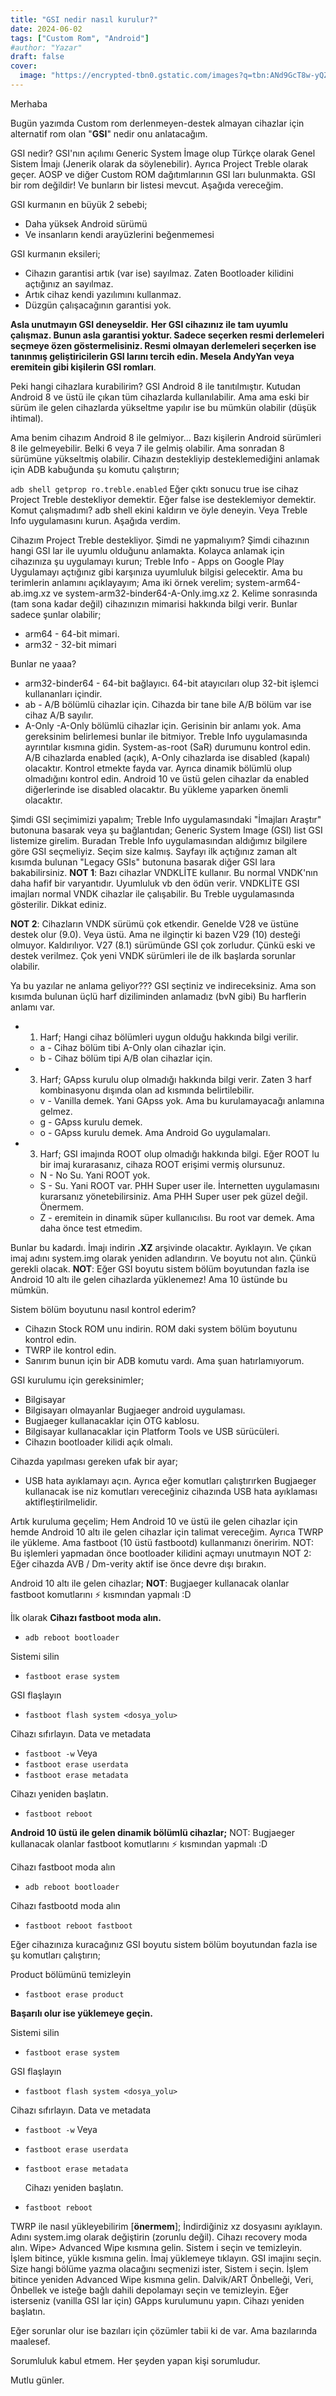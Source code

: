 ```yaml
---
title: "GSI nedir nasıl kurulur?"
date: 2024-06-02
tags: ["Custom Rom", "Android"]
#author: "Yazar"
draft: false
cover:
  image: "https://encrypted-tbn0.gstatic.com/images?q=tbn:ANd9GcT8w-yQZpJmu6AKl9ekXE9fe3nyboA1RxecnS65lzMdqRCV0r08Jf3yTRlo&s=10"
---
```


Merhaba

Bugün yazımda Custom rom derlenmeyen-destek almayan cihazlar için alternatif rom olan "**GSI**" nedir onu anlatacağım.

GSI nedir?
GSI'nın açılımı Generic System İmage olup Türkçe olarak Genel Sistem İmajı (Jenerik olarak da söylenebilir). Ayrıca Project Treble olarak geçer. AOSP ve diğer Custom ROM dağıtımlarının GSI ları bulunmakta. GSI bir rom değildir! Ve bunların bir listesi mevcut. Aşağıda vereceğim.

GSI kurmanın en büyük 2 sebebi;
 * Daha yüksek Android sürümü
 * Ve insanların kendi arayüzlerini beğenmemesi

GSI kurmanın eksileri;
 * Cihazın garantisi artık (var ise) sayılmaz. Zaten Bootloader kilidini açtığınız an sayılmaz.
 * Artık cihaz kendi yazılımını kullanmaz.
 * Düzgün çalışacağının garantisi yok.

**Asla unutmayın GSI deneyseldir.**
**Her GSI cihazınız ile tam uyumlu çalışmaz. Bunun asla garantisi yoktur. Sadece seçerken resmi derlemeleri seçmeye özen göstermelisiniz. Resmi olmayan derlemeleri seçerken ise tanınmış geliştiricilerin GSI larını tercih edin. Mesela AndyYan veya eremitein gibi kişilerin GSI romları**.

Peki hangi cihazlara kurabilirim?
GSI Android 8 ile tanıtılmıştır. Kutudan Android 8 ve üstü ile çıkan tüm cihazlarda kullanılabilir. Ama ama eski bir sürüm ile gelen cihazlarda yükseltme yapılır ise bu mümkün olabilir (düşük ihtimal).

Ama benim cihazım Android 8 ile gelmiyor...
Bazı kişilerin Android sürümleri 8 ile gelmeyebilir. Belki 6 veya 7 ile gelmiş olabilir. Ama sonradan 8 sürümüne yükseltmiş olabilir. Cihazın destekliyip desteklemediğini anlamak için ADB kabuğunda şu komutu çalıştırın;


```adb shell getprop ro.treble.enabled```
Eğer çıktı sonucu true ise cihaz Project Treble destekliyor demektir. Eğer false ise desteklemiyor demektir.
Komut çalışmadımı? adb shell ekini kaldırın ve öyle deneyin.
Veya Treble Info uygulamasını kurun. Aşağıda verdim.

Cihazım Project Treble destekliyor. Şimdi ne yapmalıyım?
Şimdi cihazının hangi GSI lar ile uyumlu olduğunu anlamakta. Kolayca anlamak için cihazınıza şu uygulamayı kurun; Treble Info - Apps on Google Play
Uygulamayı açtığınız gibi karşınıza uyumluluk bilgisi gelecektir. Ama bu terimlerin anlamını açıklayayım;
Ama iki örnek verelim; system-arm64-ab.img.xz ve system-arm32-binder64-A-Only.img.xz
2. Kelime sonrasında (tam sona kadar değil) cihazınızın mimarisi hakkında bilgi verir. Bunlar sadece şunlar olabilir;
 * arm64 - 64-bit mimari.
 * arm32 - 32-bit mimari

Bunlar ne yaaa?

 * arm32-binder64 - 64-bit bağlayıcı. 64-bit atayıcıları olup 32-bit işlemci kullananları içindir.
 * ab - A/B bölümlü cihazlar için. Cihazda bir tane bile A/B bölüm var ise cihaz A/B sayılır.
 * A-Only -A-Only bölümlü cihazlar için.
Gerisinin bir anlamı yok.
Ama gereksinim belirlemesi bunlar ile bitmiyor. Treble Info uygulamasında ayrıntılar kısmına gidin. System-as-root (SaR) durumunu kontrol edin. A/B cihazlarda enabled (açık), A-Only cihazlarda ise disabled (kapalı) olacaktır. Kontrol etmekte fayda var. Ayrıca dinamik bölümlü olup olmadığını kontrol edin. Android 10 ve üstü gelen cihazlar da enabled diğerlerinde ise disabled olacaktır. Bu yükleme yaparken önemli olacaktır.

Şimdi GSI seçimimizi yapalım;
Treble Info uygulamasındaki "İmajları Araştır" butonuna basarak veya şu bağlantıdan; Generic System Image (GSI) list
GSI listemize girelim. Buradan Treble Info uygulamasından aldığımız bilgilere göre GSI seçmeliyiz. Seçim size kalmış. Sayfayı ilk açtığınız zaman alt kısımda bulunan "Legacy GSIs" butonuna basarak diğer GSI lara bakabilirsiniz.
**NOT 1**: Bazı cihazlar VNDKLİTE kullanır. Bu normal VNDK'nın daha hafif bir varyantıdır. Uyumluluk vb den ödün verir. VNDKLİTE GSI imajları normal VNDK cihazlar ile çalışabilir. Bu Treble uygulamasında gösterilir. Dikkat ediniz.

**NOT 2**: Cihazların VNDK sürümü çok etkendir. Genelde V28 ve üstüne destek olur (9.0). Veya üstü. Ama ne ilginçtir ki bazen V29 (10) desteği olmuyor. Kaldırılıyor. V27 (8.1) sürümünde GSI çok zorludur. Çünkü eski ve destek verilmez. Çok yeni VNDK sürümleri ile de ilk başlarda sorunlar olabilir.

Ya bu yazılar ne anlama geliyor???
GSI seçtiniz ve indireceksiniz. Ama son kısımda bulunan üçlü harf diziliminden anlamadız (bvN gibi)
Bu harflerin anlamı var.
 * 1. Harf;
Hangi cihaz bölümleri uygun olduğu hakkında bilgi verilir.

    - a - Cihaz bölüm tibi A-Only olan cihazlar için.
    - b - Cihaz bölüm tipi A/B olan cihazlar için.

 * 3. Harf;
GApss kurulu olup olmadığı hakkında bilgi verir. Zaten 3 harf kombinasyonu dışında olan ad kısmında belirtilebilir.

    - v - Vanilla demek. Yani GApss yok. Ama bu kurulamayacağı anlamına gelmez.
    - g - GApss kurulu demek.
    - o - GApss kurulu demek. Ama Android Go uygulamaları.

 * 3. Harf;
GSI imajında ROOT olup olmadığı hakkında bilgi. Eğer ROOT lu bir imaj kurarasanız, cihaza ROOT erişimi vermiş olursunuz.
    - N - No Su. Yani ROOT yok.
    - S - Su. Yani ROOT var. PHH Super user ile. İnternetten uygulamasını kurarsanız yönetebilirsiniz. Ama PHH Super user pek güzel değil. Önermem.
    - Z - eremitein in dinamik süper kullanıcılısı. Bu root var demek. Ama daha önce test etmedim.

Bunlar bu kadardı. İmajı indirin **.XZ** arşivinde olacaktır. Ayıklayın. Ve çıkan imaj adını system.img olarak yeniden adlandırın. Ve boyutu not alın. Çünkü gerekli olacak.
**NOT**: Eğer GSI boyutu sistem bölüm boyutundan fazla ise Android 10 altı ile gelen cihazlarda yüklenemez! Ama 10 üstünde bu mümkün.

Sistem bölüm boyutunu nasıl kontrol ederim?

 * Cihazın Stock ROM unu indirin. ROM daki system bölüm boyutunu kontrol edin.
 * TWRP ile kontrol edin.
 * Sanırım bunun için bir ADB komutu vardı. Ama şuan hatırlamıyorum.

GSI kurulumu için gereksinimler;
 * Bilgisayar
 * Bilgisayarı olmayanlar Bugjaeger android uygulaması.
 * Bugjaeger kullanacaklar için OTG kablosu.
 * Bilgisayar kullanacaklar için Platform Tools ve USB sürücüleri.
 * Cihazın bootloader kilidi açık olmalı.

Cihazda yapılması gereken ufak bir ayar;
 * USB hata ayıklamayı açın. Ayrıca eğer komutları çalıştırırken Bugjaeger kullanacak ise niz komutları vereceğiniz cihazında USB hata ayıklaması aktifleştirilmelidir.

Artık kuruluma geçelim;
Hem Android 10 ve üstü ile gelen cihazlar için hemde Android 10 altı ile gelen cihazlar için talimat vereceğim. Ayrıca TWRP ile yükleme. Ama fastboot (10 üstü fastbootd) kullanmanızı öneririm.
NOT: Bu işlemleri yapmadan önce bootloader kilidini açmayı unutmayın
NOT 2: Eğer cihazda AVB / Dm-verity aktif ise önce devre dışı bırakın.

Android 10 altı ile gelen cihazlar;
**NOT**: Bugjaeger kullanacak olanlar fastboot komutlarını ⚡ kısmından yapmalı :D

İlk olarak **Cihazı fastboot moda alın.**

 * ```adb reboot bootloader```

  Sistemi silin
 * ```fastboot erase system```

  GSI flaşlayın
 * ```fastboot flash system <dosya_yolu>```

  Cihazı sıfırlayın. Data ve metadata
 * ```fastboot -w```
Veya
 * ```fastboot erase userdata```
 * ```fastboot erase metadata```

  Cihazı yeniden başlatın.
 * ```fastboot reboot```

**Android 10 üstü ile gelen dinamik bölümlü cihazlar;**
NOT: Bugjaeger kullanacak olanlar fastboot komutlarını ⚡ kısmından yapmalı :D

  Cihazı fastboot moda alın
 * ```adb reboot bootloader```

  Cihazı fastbootd moda alın
 * ```fastboot reboot fastboot```

Eğer cihazınıza kuracağınız GSI boyutu sistem bölüm boyutundan fazla ise şu komutları çalıştırın;

  Product bölümünü temizleyin
 * ```fastboot erase product```

**Başarılı olur ise yüklemeye geçin.**

  Sistemi silin
 * ```fastboot erase system```

  GSI flaşlayın
 * ```fastboot flash system <dosya_yolu>```

  Cihazı sıfırlayın. Data ve metadata
* ```fastboot -w```
Veya
* ```fastboot erase userdata```
* ```fastboot erase metadata```

  Cihazı yeniden başlatın.
* ```fastboot reboot```

TWRP ile nasıl yükleyebilirim [**önermem**];
İndirdiğiniz xz dosyasını ayıklayın. Adını system.img olarak değiştirin (zorunlu değil). Cihazı recovery moda alın. Wipe> Advanced Wipe kısmına gelin. Sistem i seçin ve temizleyin. İşlem bitince, yükle kısmına gelin. İmaj yüklemeye tıklayın. GSI imajinı seçin. Size hangi bölüme yazma olacağını seçmenizi ister, Sistem i seçin. İşlem bitince yeniden Advanced Wipe kısmına gelin. Dalvik/ART Önbelleği, Veri, Önbellek ve isteğe bağlı dahili depolamayı seçin ve temizleyin. Eğer isterseniz (vanilla GSI lar için) GApps kurulumunu yapın. Cihazı yeniden başlatın.

Eğer sorunlar olur ise bazıları için çözümler tabii ki de var. Ama bazılarında maalesef.

Sorumluluk kabul etmem. Her şeyden yapan kişi sorumludur.


Mutlu günler.
